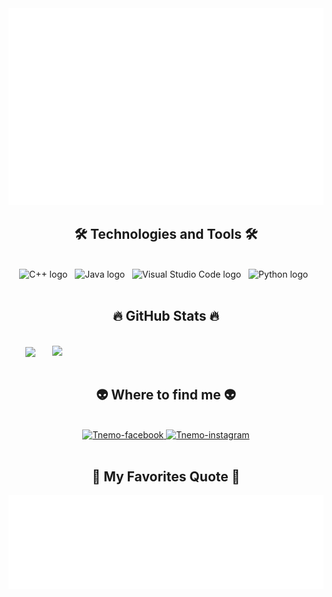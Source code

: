 <!-- Trungquandev -->
<a href="#" target="_blank">
  <img src="svg/tnemo.svg" width="1200" />
</a>

<h2 align="center">🛠 Technologies and Tools 🛠</h2>
<br>
<div align = "center">
  <span>
      <img src="https://img.shields.io/badge/C%2B%2B-00599C?style=flat&logo=cplusplus&logoColor=white" alt="C++ logo" title="C++" height="25" />
  </span>
  &nbsp;
  <span>
      <img src="https://img.shields.io/badge/Java-007396?style=flat&logo=java&logoColor=white" alt="Java logo" title="Java" height="25" />
  </span>
  &nbsp;
  <span><img src="https://img.shields.io/badge/VS%20Code-282C34?logo=visual-studio-code&logoColor=007ACC" alt="Visual Studio Code logo" title="Visual Studio Code" height="25" /></span>
  &nbsp;
  <span>
      <img src="https://img.shields.io/badge/Python-00599C?style=flat&logo=python&logoColor=white" alt="Python logo" title="Python" height="25" />
  </span>
  &nbsp;
</div>


<br>
<h2 align="center">🔥 GitHub Stats 🔥</h2>
<!-- https://github.com/anuraghazra/github-readme-stats -->
<br>
<div align=center>
  <a href="#" title="Tnemo">
    <img width="315" align="center" src="https://github-readme-stats.vercel.app/api/top-langs/?username=Tnemo65&hide=c%23,powershell,Mathematica,Ruby,Objective-C,Objective-C%2b%2b,Cuda&title_color=61dafb&text_color=ffffff&icon_color=61dafb&bg_color=20232a&langs_count=8&layout=compact&border_color=61dafb&hide_border=true" />
  </a>
  <a href="#" title="Tnemo">
    <img align="right" width="434" src="https://github-readme-stats.vercel.app/api?username=Tnemo65&show_icons=true&theme=react&border_color=61dafb&hide_border=true&rank_icon=github&include_all_commits=true" />
  </a>
</div>

<br>
<h2 align="center">👽 Where to find me 👽</h2>
<br>
<!-- https://icons8.com -->
<div align="center">
  <a href="https://www.facebook.com/tnemo.65/" target="blank">
    <img src="https://img.icons8.com/bubbles/100/000000/facebook-new.png" alt="Tnemo-facebook" />
  </a>
  <a href="https://www.instagram.com/tnemo.65/" target="blank">
    <img src="https://img.icons8.com/bubbles/100/000000/instagram.png" alt="Tnemo-instagram" />
  </a>
</div>

<br>
<h2 align="center">📑 My Favorites Quote 📑</h2>
<div align = "center">
  <a href="#" target="_blank">
    <img src="svg/Tnemo-quotes.svg" width="846" height="150" alt="Tnemo" />
  </a>
</diz>